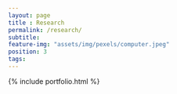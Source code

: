 ```yaml
---
layout: page
title : Research
permalink: /research/
subtitle:
feature-img: "assets/img/pexels/computer.jpeg"
position: 3
tags:
---
```


{% include portfolio.html %}
